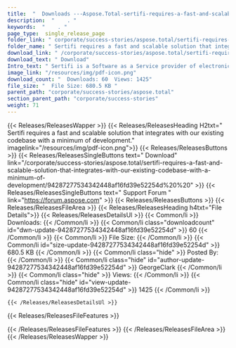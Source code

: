 ```yaml
---
title:  "  Downloads ---Aspose.Total-sertifi-requires-a-fast-and-scalable-solution-that-integrates-with-our-existing-codebase-with-a-minimum-of-development . " 
description:  "    . " 
keywords:  "    . " 
page_type:  single_release_page
folder_link: " corporate/success-stories/aspose.total/sertifi-requires-a-fast-and-scalable-solution-that-integrates-with-our-existing-codebase-with-a-minimum-of-development/"
folder_name: " Sertifi requires a fast and scalable solution that integrates with our existing codebase with a minimum of development."
download_link: " /corporate/success-stories/aspose.total/sertifi-requires-a-fast-and-scalable-solution-that-integrates-with-our-existing-codebase-with-a-minimum-of-development/94287277534342448af16fd39e52254d"
download_text: " Download"
Intro_text: " Sertifi is a Software as a Service provider of electronic signature solutions. W..."
image_link: "/resources/img/pdf-icon.png"
download_count: "  Downloads: 60  Views: 1425"
file_size: "  File Size: 680.5 KB "
parent_path: "corporate/success-stories/aspose.total"
section_parent_path: "corporate/success-stories"
weight: 71
---
```


{{< Releases/ReleasesWapper >}}
  {{< Releases/ReleasesHeading H2txt=" Sertifi requires a fast and scalable solution that integrates with our existing codebase with a minimum of development." imagelink="/resources/img/pdf-icon.png">}}
  {{< Releases/ReleasesButtons >}}
    {{< Releases/ReleasesSingleButtons text=" Download" link="/corporate/success-stories/aspose.total/sertifi-requires-a-fast-and-scalable-solution-that-integrates-with-our-existing-codebase-with-a-minimum-of-development/94287277534342448af16fd39e52254d%20%20" >}}
    {{< Releases/ReleasesSingleButtons text=" Support Forum " link="https://forum.aspose.com" >}}
  {{< Releases/ReleasesButtons >}}
  {{< Releases/ReleasesFileArea >}}
    {{< Releases/ReleasesHeading h4txt="File Details">}}
    {{< Releases/ReleasesDetailsUl >}}
            {{< Common/li  >}} Downloads: {{< /Common/li >}} 
      {{< Common/li class="downloadcount" id="dwn-update-94287277534342448af16fd39e52254d" >}} 60 {{< /Common/li >}} 
      {{< Common/li  >}} File Size: {{< /Common/li >}} 
      {{< Common/li id="size-update-94287277534342448af16fd39e52254d" >}} 680.5 KB {{< /Common/li >}} 
      {{< Common/li  class="hide" >}} Posted By: {{< /Common/li >}} 
      {{< Common/li class="hide" id="author-update-94287277534342448af16fd39e52254d" >}} GeorgeClark {{< /Common/li >}} 
      {{< Common/li class="hide"  >}} Views: {{< /Common/li >}} 
      {{< Common/li class="hide" id="view-update-94287277534342448af16fd39e52254d" >}} 1425 {{< /Common/li >}} 

    {{< /Releases/ReleasesDetailsUl >}}

  {{< Releases/ReleasesFileFeatures >}}
      
  {{< /Releases/ReleasesFileFeatures >}}
 {{< /Releases/ReleasesFileArea >}}
{{< /Releases/ReleasesWapper >}}


